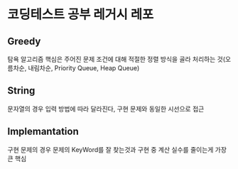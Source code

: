 # 코딩테스트 공부 레거시 레포
## Greedy
탐욕 알고리즘 핵심은 주어진 문제 조건에 대해 적절한 정렬 방식을 골라 처리하는 것(오름차순, 내림차순, Priority Queue, Heap Queue)
## String
문자열의 경우 입력 방법에 따라 달라진다, 구현 문제와 동일한 시선으로 접근
## Implemantation
구현 문제의 경우 문제의 KeyWord를 잘 찾는것과 구현 중 계산 실수를 줄이는게 가장 큰 핵심
